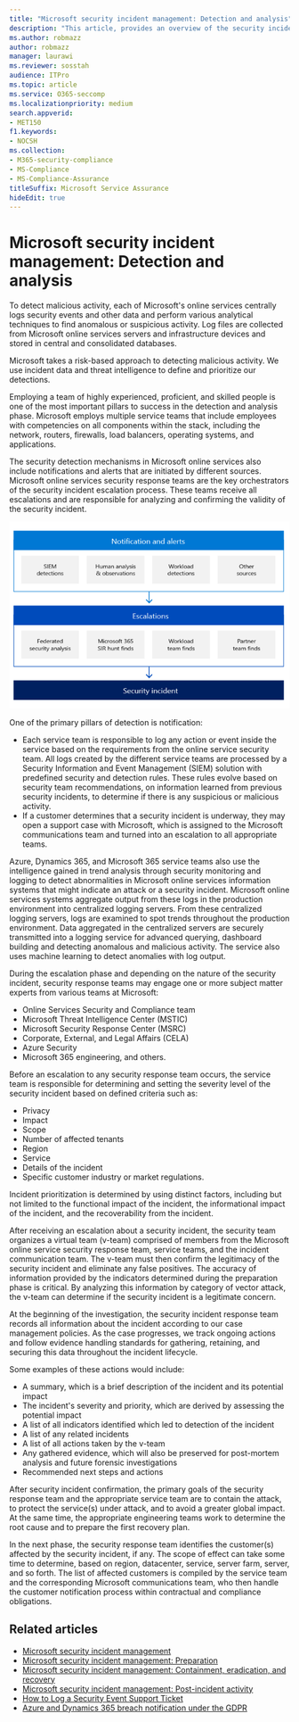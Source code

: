 ```yaml
---
title: "Microsoft security incident management: Detection and analysis"
description: "This article, provides an overview of the security incident management detection and analysis process in Microsoft online services."
ms.author: robmazz
author: robmazz
manager: laurawi
ms.reviewer: sosstah
audience: ITPro
ms.topic: article
ms.service: O365-seccomp
ms.localizationpriority: medium
search.appverid:
- MET150
f1.keywords:
- NOCSH
ms.collection:
- M365-security-compliance
- MS-Compliance
- MS-Compliance-Assurance
titleSuffix: Microsoft Service Assurance
hideEdit: true
---
```


# Microsoft security incident management: Detection and analysis

To detect malicious activity, each of Microsoft's online services centrally logs security events and other data and perform various analytical techniques to find anomalous or suspicious activity. Log files are collected from Microsoft online services servers and infrastructure devices and stored in central and consolidated databases.

Microsoft takes a risk-based approach to detecting malicious activity. We use incident data and threat intelligence to define and prioritize our detections.

Employing a team of highly experienced, proficient, and skilled people is one of the most important pillars to success in the detection and analysis phase. Microsoft employs multiple service teams that include employees with competencies on all components within the stack, including the network, routers, firewalls, load balancers, operating systems, and applications.

The security detection mechanisms in Microsoft online services also include notifications and alerts that are initiated by different sources. Microsoft online services security response teams are the key orchestrators of the security incident escalation process. These teams receive all escalations and are responsible for analyzing and confirming the validity of the security incident.

![Security incident management workflow.](../media/assurance-sim-workflow.png)

One of the primary pillars of detection is notification:

- Each service team is responsible to log any action or event inside the service based on the requirements from the online service security team. All logs created by the different service teams are processed by a Security Information and Event Management (SIEM) solution with predefined security and detection rules. These rules evolve based on security team recommendations, on information learned from previous security incidents, to determine if there is any suspicious or malicious activity.
- If a customer determines that a security incident is underway, they may open a support case with Microsoft, which is assigned to the Microsoft communications team and turned into an escalation to all appropriate teams.

Azure, Dynamics 365, and Microsoft 365 service teams also use the intelligence gained in trend analysis through security monitoring and logging to detect abnormalities in Microsoft online services information systems that might indicate an attack or a security incident. Microsoft online services systems aggregate output from these logs in the production environment into centralized logging servers. From these centralized logging servers, logs are examined to spot trends throughout the production environment. Data aggregated in the centralized servers are securely transmitted into a logging service for advanced querying, dashboard building and detecting anomalous and malicious activity. The service also uses machine learning to detect anomalies with log output.

During the escalation phase and depending on the nature of the security incident, security response teams may engage one or more subject matter experts from various teams at Microsoft:

- Online Services Security and Compliance team
- Microsoft Threat Intelligence Center (MSTIC)
- Microsoft Security Response Center (MSRC)
- Corporate, External, and Legal Affairs (CELA)
- Azure Security
- Microsoft 365 engineering, and others.

Before an escalation to any security response team occurs, the service team is responsible for determining and setting the severity level of the security incident based on defined criteria such as:

- Privacy
- Impact
- Scope
- Number of affected tenants
- Region
- Service
- Details of the incident
- Specific customer industry or market regulations.

Incident prioritization is determined by using distinct factors, including but not limited to the functional impact of the incident, the informational impact of the incident, and the recoverability from the incident.

After receiving an escalation about a security incident, the security team organizes a virtual team (v-team) comprised of members from the Microsoft online service security response team, service teams, and the incident communication team. The v-team must then confirm the legitimacy of the security incident and eliminate any false positives. The accuracy of information provided by the indicators determined during the preparation phase is critical. By analyzing this information by category of vector attack, the v-team can determine if the security incident is a legitimate concern.

At the beginning of the investigation, the security incident response team records all information about the incident according to our case management policies. As the case progresses, we track ongoing actions and follow evidence handling standards for gathering, retaining, and securing this data throughout the incident lifecycle.

Some examples of these actions would include:

- A summary, which is a brief description of the incident and its potential impact
- The incident's severity and priority, which are derived by assessing the potential impact
- A list of all indicators identified which led to detection of the incident
- A list of any related incidents
- A list of all actions taken by the v-team
- Any gathered evidence, which will also be preserved for post-mortem analysis and future forensic investigations
- Recommended next steps and actions

After security incident confirmation, the primary goals of the security response team and the appropriate service team are to contain the attack, to protect the service(s) under attack, and to avoid a greater global impact. At the same time, the appropriate engineering teams work to determine the root cause and to prepare the first recovery plan.

In the next phase, the security response team identifies the customer(s) affected by the security incident, if any. The scope of effect can take some time to determine, based on region, datacenter, service, server farm, server, and so forth. The list of affected customers is compiled by the service team and the corresponding Microsoft communications team, who then handle the customer notification process within contractual and compliance obligations.

## Related articles

- [Microsoft security incident management](assurance-security-incident-management.md)
- [Microsoft security incident management: Preparation](assurance-sim-preparation.md)
- [Microsoft security incident management: Containment, eradication, and recovery](assurance-sim-containment-eradication-recovery.md)
- [Microsoft security incident management: Post-incident activity](assurance-sim-post-incident-activity.md)
- [How to Log a Security Event Support Ticket](/azure/security/fundamentals/event-support-ticket)
- [Azure and Dynamics 365 breach notification under the GDPR](/compliance/regulatory/gdpr-breach-azure-dynamics)
